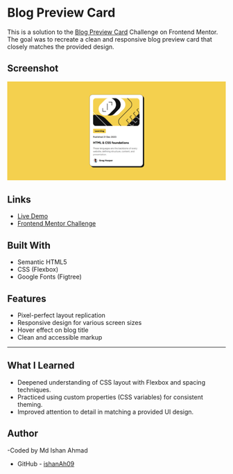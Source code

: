 # Blog Preview Card

This is a solution to the [Blog Preview Card](https://www.frontendmentor.io/challenges/blog-preview-card-ckPaj01IcS) Challenge on Frontend Mentor. The goal was to recreate a clean and responsive blog preview card that closely matches the provided design.

## Screenshot

![FAQ Accordion Screenshot](./Screenshot%202025-06-03%20192512.png)

## Links

- [Live Demo](https://blogpreviewcard-puce.vercel.app/)
- [Frontend Mentor Challenge](https://www.frontendmentor.io/challenges/blog-preview-card-ckPaj01IcS)

## Built With

- Semantic HTML5
- CSS (Flexbox)
- Google Fonts (Figtree)

## Features

- Pixel-perfect layout replication
- Responsive design for various screen sizes
- Hover effect on blog title
- Clean and accessible markup



---

## What I Learned

- Deepened understanding of CSS layout with Flexbox and spacing techniques.
- Practiced using custom properties (CSS variables) for consistent theming.
- Improved attention to detail in matching a provided UI design.


## Author
-Coded by Md Ishan Ahmad
- GitHub - [ishanAh09](https://github.com/ishanah09)
